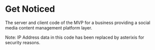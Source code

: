 # Get Noticed

The server and client code of the MVP for a business providing a social media content management platform layer.

Note: IP Address data in this code has been replaced by asterixis for security reasons.
